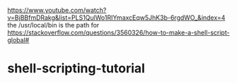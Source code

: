 https://www.youtube.com/watch?v=BjBBfmDRakg&list=PLS1QulWo1RIYmaxcEqw5JhK3b-6rgdWO_&index=4
the /usr/local/bin is the path for https://stackoverflow.com/questions/3560326/how-to-make-a-shell-script-global#
# shell-scripting-tutorial
